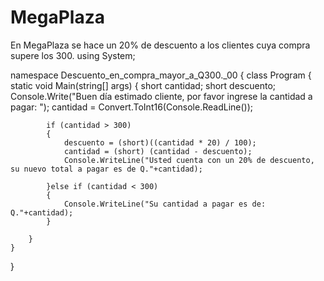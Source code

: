 # MegaPlaza
En MegaPlaza se hace un 20% de descuento a los clientes  cuya compra supere los 300.
using System;

namespace Descuento_en_compra_mayor_a_Q300._00
{
    class Program
    {
        static void Main(string[] args)
        {
            short cantidad;
            short descuento;
            Console.Write("Buen día estimado cliente, por favor ingrese la cantidad a pagar: ");
            cantidad = Convert.ToInt16(Console.ReadLine());

            if (cantidad > 300)
            {
                descuento = (short)((cantidad * 20) / 100);
                cantidad = (short) (cantidad - descuento);
                Console.WriteLine("Usted cuenta con un 20% de descuento, su nuevo total a pagar es de Q."+cantidad);

            }else if (cantidad < 300)
            {
                Console.WriteLine("Su cantidad a pagar es de: Q."+cantidad);
            }

        }
    }
}
